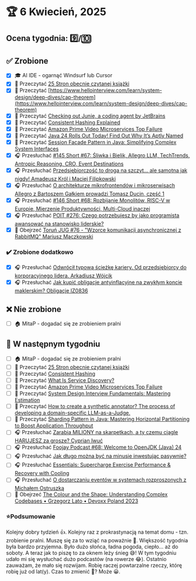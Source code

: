 # 🏆 6 Kwiecień, 2025

## Ocena tygodnia: 9️⃣/🔟

## ✅ Zrobione
- [x] 🎓 AI IDE - ogarnąć Windsurf lub Cursor
- [x] 📗 Przeczytać [25 Stron obecnie czytanej książki](https://github.com/BartoszDabek/bdabek.pl/blob/master/miscellaneous/books.md)
- [x] 📗 Przeczytać [https://www.hellointerview.com/learn/system-design/deep-dives/cap-theorem](https://www.hellointerview.com/learn/system-design/deep-dives/cap-theorem)
- [x] 📗 Przeczytać [Checking out Junie, a coding agent by JetBrains](https://foojay.io/today/checking-out-junie-a-coding-agent-by-jetbrains/)
- [x] 📗 Przeczytać [Consistent Hashing Explained](https://systemdesign.one/consistent-hashing-explained/)
- [x] 📗 Przeczytać [Amazon Prime Video Microservices Top Failure](https://newsletter.systemdesign.one/p/prime-video-microservices)
- [x] 📗 Przeczytać [Java 24 Rolls Out Today! Find Out Why It’s Aptly Named](https://foojay.io/today/java-24-rolls-out-today-find-out-why-its-aptly-named/)
- [x] 📗 Przeczytać [Session Facade Pattern in Java: Simplifying Complex System Interfaces](https://java-design-patterns.com/patterns/session-facade/)
- [x] 🎧 Przesłuchać [#145 Short #67: Śliwka i Bielik, Allegro LLM, TechTrends, Antropic Reasoning, CRO, Event Destinations](https://patoarchitekci.io/145/)
- [x] 🎧 Przesłuchać [Przedsiębiorczość to droga na szczyt... ale samotna jak nigdy! Amadeusz Król i Maciej Filipkowski](https://youtu.be/T30HP1r2ymE)
- [x] 🎧 Przesłuchać [O architekturze mikrofrontendów i mikroserwisach Allegro z Bartoszem Gałkiem prowadzi Tomasz Ducin, część 1](https://bettersoftwaredesign.pl/podcast/o-architekturze-mikrofrontendow-i-mikroserwisach-allegro-z-bartoszem-galkiem-prowadzi-tomasz-ducin-czesc-1/)
- [x] 🎧 Przesłuchać [#146 Short #68: Rozbijanie Monolitów, RISC-V w Europie, Mierzenie Produktywności, Multi-Cloud inaczej](https://patoarchitekci.io/146/)
- [x] 🎧 Przesłuchać [POIT #276: Czego potrzebujesz by jako programista awansować na stanowisko liderskie?](https://porozmawiajmyoit.pl/poit-276-czego-potrzebujesz-by-jako-programista-awansowac-na-stanowisko-liderskie/)
- [x] 🎥 Obejrzeć [Toruń JUG #76 - "Wzorce komunikacji asynchronicznej z RabbitMQ" Mariusz Mączkowski](https://youtu.be/p5-GjyiagXI)

### ✔️ Zrobione dodatkowo
- [x] 🎧 Przesłuchać [Odwrócił typową ścieżkę kariery. Od przedsiębiorcy do korporacyjnego lidera. Arkadiusz Wójcik](https://youtu.be/EFQVcIXu8II)
- [x] 🎧 Przesłuchać [Jak kupić obligacje antyinflacyjne na zwykłym koncie maklerskim? Obligacje IZ0836](https://inwestomat.eu/jak-kupic-obligacje-antyinflacyjne-na-zwyklym-koncie-maklerskim/)

## ❌ Nie zrobione
- [ ] 🏠 MitaP - dogadać się ze zrobieniem pralni

## 📝 W następnym tygodniu
- [ ] 🏠 MitaP - dogadać się ze zrobieniem pralni
- [ ] 📗 Przeczytać [25 Stron obecnie czytanej książki](https://github.com/BartoszDabek/bdabek.pl/blob/master/miscellaneous/books.md)
- [ ] 📗 Przeczytać [Consistent Hashing](https://www.hellointerview.com/learn/system-design/deep-dives/consistent-hashing)
- [ ] 📗 Przeczytać [What Is Service Discovery?](https://systemdesign.one/what-is-service-discovery/)
- [ ] 📗 Przeczytać [Amazon Prime Video Microservices Top Failure](https://newsletter.systemdesign.one/p/prime-video-microservices)
- [ ] 📗 Przeczytać [System Design Interview Fundamentals: Mastering Estimation](https://www.hellointerview.com/blog/mastering-estimation)
- [ ] 📗 Przeczytać [How to create a synthetic annotator? The process of developing a domain-specific LLM-as-a-Judge.](https://blog.allegro.tech/2025/03/how-to-create-a-synthetic-annotator.html)
- [ ] 📗 Przeczytać [Sharding Pattern in Java: Mastering Horizontal Partitioning to Boost Application Throughput](https://java-design-patterns.com/patterns/sharding/)
- [ ] 🎧 Przesłuchać [Zarabia MILIONY na skarpetkach, a ty czemu ciągle HARUJESZ za grosze? Cyprian Iwuć](https://youtu.be/hTVdAi-Er-I)
- [ ] 🎧 Przesłuchać [Foojay Podcast #68: Welcome to OpenJDK (Java) 24](https://foojay.io/today/foojay-podcast-68/)
- [ ] 🎧 Przesłuchać [Jak długo można być na minusie inwestując pasywnie?](https://inwestomat.eu/jak-dlugo-mozna-byc-na-minusie-inwestujac-pasywnie/)
- [ ] 🎧 Przesłuchać [Essentials: Supercharge Exercise Performance & Recovery with Cooling](https://www.hubermanlab.com/episode/essentials-supercharge-exercise-performance-recovery-with-cooling)
- [ ] 🎧 Przesłuchać [O dostarczaniu eventów w systemach rozproszonych z Michałem Ostruszką](https://bettersoftwaredesign.pl/podcast/o-dostarczaniu-eventow-w-systemach-rozproszonych-z-michalem-ostruszka/)
- [ ] 🎥 Obejrzeć [The Colour and the Shape: Understanding Complex Codebases • Grzegorz Lato • Devoxx Poland 2023](https://youtu.be/Du6VKHKZ6C8)

### ⭐Podsumowanie
Kolejny dobry tydzień 👍. Kolejny raz z prokrastynacją na temat domu - tzn. zrobienie pralni. Muszę się za to wziąć na poważnie 🤛. Większość tygodnia była bardzo przyjemna. Było dużo słońca, ładna pogoda, ciepło... aż do soboty. A teraz jak to piszę to za oknem leży śnieg 😅! W tym tygodniu udało mi się wysłuchać dużo podcastów (na rowerze 😂). Ostatnio zauważam, że mało się rozwijam. Robię raczej powtarzalne rzeczy, którę robię już od lat(y). Czas to zmienić 🤔? Może 😀. 

